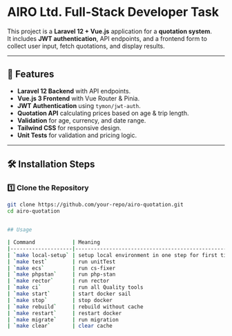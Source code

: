 # AIRO Ltd. Full-Stack Developer Task

This project is a **Laravel 12 + Vue.js** application for a **quotation system**.  
It includes **JWT authentication**, API endpoints, and a frontend form to collect user input, fetch quotations, and display results.

---

## 🚀 Features
- **Laravel 12 Backend** with API endpoints.
- **Vue.js 3 Frontend** with Vue Router & Pinia.
- **JWT Authentication** using `tymon/jwt-auth`.
- **Quotation API** calculating prices based on age & trip length.
- **Validation** for age, currency, and date range.
- **Tailwind CSS** for responsive design.
- **Unit Tests** for validation and pricing logic.

---

## 🛠 Installation Steps

### **1️⃣ Clone the Repository**
```bash
git clone https://github.com/your-repo/airo-quotation.git
cd airo-quotation


## Usage

| Command            | Meaning                                            |
|--------------------|----------------------------------------------------|
| `make local-setup` | setup local environment in one step for first time |
| `make test`        | run unitTest                                       | 
| `make ecs`         | run cs-fixer                                       |
| `make phpstan`     | run php-stan                                       |
| `make rector`      | run rector                                         |
| `make ci`          | run all Quality tools  
| `make start`       | start docker sail                                  |
| `make stop`        | stop docker                                        |
| `make rebuild`     | rebuild without cache                              |
| `make restart`     | restart docker                                     |
| `make migrate`     | run migration                                      |
| `make clear`       | clear cache                                        |


    
